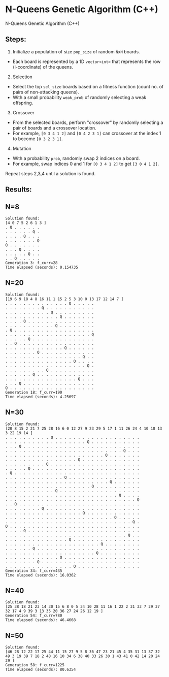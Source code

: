 # N-Queens Genetic Algorithm (C++)
N-Queens Genetic Algorithm (C++)

## Steps:
1) Initialize a population of size `pop_size` of random `N`x`N` boards.
- Each board is represented by a 1D `vector<int>` that represents the row (i-coordinate) of the queens.

2) Selection
- Select the top `sel_size` boards based on a fitness function (count no. of pairs of non-attacking queens).
- With a small probability `weak_prob` of randomly selecting a weak offspring.

3) Crossover
- From the selected boards, perform "crossover" by randomly selecting a pair of boards and a crossover location.
- For example, `[0 3 4 1 2]` and `[0 4 2 3 1]` can crossover at the index 1 to become `[0 3 2 3 1]`.

4) Mutation

- With a probability `prob`, randomly swap 2 indices on a board.
- For example, swap indices 0 and 1 for `[0 3 4 1 2]` to get `[3 0 4 1 2]`.

Repeat steps 2,3,4 until a solution is found.

## Results:

## N=8
```
Solution found:
[4 0 7 5 2 6 1 3 ]
. Q . . . . . . 
. . . . . . Q . 
. . . . Q . . . 
. . . . . . . Q 
Q . . . . . . . 
. . . Q . . . . 
. . . . . Q . . 
. . Q . . . . . 
Generation 3: f_curr=28
Time elapsed (seconds): 0.154735
```

## N=20
```
Solution found:
[19 6 9 18 4 8 16 11 1 15 2 5 3 10 0 13 17 12 14 7 ]
. . . . . . . . . . . . . . Q . . . . . 
. . . . . . . . Q . . . . . . . . . . . 
. . . . . . . . . . Q . . . . . . . . . 
. . . . . . . . . . . . Q . . . . . . . 
. . . . Q . . . . . . . . . . . . . . . 
. . . . . . . . . . . Q . . . . . . . . 
. Q . . . . . . . . . . . . . . . . . . 
. . . . . . . . . . . . . . . . . . . Q 
. . . . . Q . . . . . . . . . . . . . . 
. . Q . . . . . . . . . . . . . . . . . 
. . . . . . . . . . . . . Q . . . . . . 
. . . . . . . Q . . . . . . . . . . . . 
. . . . . . . . . . . . . . . . . Q . . 
. . . . . . . . . . . . . . . Q . . . . 
. . . . . . . . . . . . . . . . . . Q . 
. . . . . . . . . Q . . . . . . . . . . 
. . . . . . Q . . . . . . . . . . . . . 
. . . . . . . . . . . . . . . . Q . . . 
. . . Q . . . . . . . . . . . . . . . . 
Q . . . . . . . . . . . . . . . . . . . 
Generation 18: f_curr=190
Time elapsed (seconds): 4.25697
```

## N=30
```
Solution found:
[20 8 15 2 21 7 25 28 16 6 0 12 27 9 23 29 5 17 1 11 26 24 4 10 18 13 3 22 19 14 ]
. . . . . . . . . . Q . . . . . . . . . . . . . . . . . . . 
. . . . . . . . . . . . . . . . . . Q . . . . . . . . . . . 
. . . Q . . . . . . . . . . . . . . . . . . . . . . . . . . 
. . . . . . . . . . . . . . . . . . . . . . . . . . Q . . . 
. . . . . . . . . . . . . . . . . . . . . . Q . . . . . . . 
. . . . . . . . . . . . . . . . Q . . . . . . . . . . . . . 
. . . . . . . . . Q . . . . . . . . . . . . . . . . . . . . 
. . . . . Q . . . . . . . . . . . . . . . . . . . . . . . . 
. Q . . . . . . . . . . . . . . . . . . . . . . . . . . . . 
. . . . . . . . . . . . . Q . . . . . . . . . . . . . . . . 
. . . . . . . . . . . . . . . . . . . . . . . Q . . . . . . 
. . . . . . . . . . . . . . . . . . . Q . . . . . . . . . . 
. . . . . . . . . . . Q . . . . . . . . . . . . . . . . . . 
. . . . . . . . . . . . . . . . . . . . . . . . . Q . . . . 
. . . . . . . . . . . . . . . . . . . . . . . . . . . . . Q 
. . Q . . . . . . . . . . . . . . . . . . . . . . . . . . . 
. . . . . . . . Q . . . . . . . . . . . . . . . . . . . . . 
. . . . . . . . . . . . . . . . . Q . . . . . . . . . . . . 
. . . . . . . . . . . . . . . . . . . . . . . . Q . . . . . 
. . . . . . . . . . . . . . . . . . . . . . . . . . . . Q . 
Q . . . . . . . . . . . . . . . . . . . . . . . . . . . . . 
. . . . Q . . . . . . . . . . . . . . . . . . . . . . . . . 
. . . . . . . . . . . . . . . . . . . . . . . . . . . Q . . 
. . . . . . . . . . . . . . Q . . . . . . . . . . . . . . . 
. . . . . . . . . . . . . . . . . . . . . Q . . . . . . . . 
. . . . . . Q . . . . . . . . . . . . . . . . . . . . . . . 
. . . . . . . . . . . . . . . . . . . . Q . . . . . . . . . 
. . . . . . . . . . . . Q . . . . . . . . . . . . . . . . . 
. . . . . . . Q . . . . . . . . . . . . . . . . . . . . . . 
. . . . . . . . . . . . . . . Q . . . . . . . . . . . . . . 
Generation 34: f_curr=435
Time elapsed (seconds): 16.0362
```

## N=40
```
Solution found:
[25 38 18 21 23 14 30 15 6 8 0 5 34 10 28 11 16 1 22 2 31 33 7 29 37 32 17 4 9 39 3 13 35 20 36 27 24 26 12 19 ]
Generation 54: f_curr=780
Time elapsed (seconds): 46.4668
```

## N=50
```
Solution found:
[46 28 12 22 17 25 44 11 15 27 9 5 8 36 47 23 21 45 4 35 31 13 37 32 49 3 19 39 7 18 2 48 16 10 34 6 38 40 33 26 30 1 43 41 0 42 14 20 24 29 ]
Generation 58: f_curr=1225
Time elapsed (seconds): 80.6354
```
